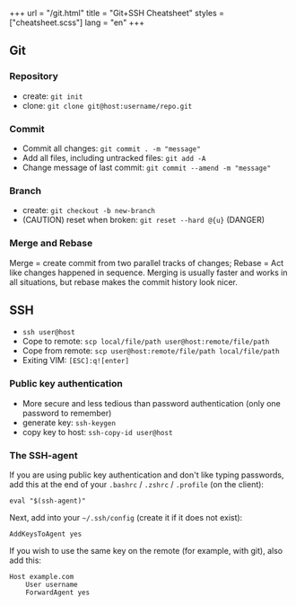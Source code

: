 +++
url = "/git.html"
title = "Git+SSH Cheatsheet"
styles = ["cheatsheet.scss"]
lang = "en"
+++

## Git
### Repository

* create: `git init`
* clone: `git clone git@host:username/repo.git`

### Commit

* Commit all changes: `git commit . -m "message"`
* Add all files, including untracked files: `git add -A`
* Change message of last commit: `git commit --amend -m "message"`

### Branch

* create: `git checkout -b new-branch`
* (CAUTION) reset when broken: `git reset --hard @{u}` (DANGER)

### Merge and Rebase

Merge = create commit from two parallel tracks of changes; Rebase = Act like changes happened in sequence.
Merging is usually faster and works in all situations, but rebase makes the commit history look nicer.

## SSH

* `ssh user@host`
* Cope to remote: `scp local/file/path user@host:remote/file/path`
* Cope from remote: `scp user@host:remote/file/path local/file/path`
* Exiting VIM: `[ESC]:q![enter]`

### Public key authentication

* More secure and less tedious than password authentication (only one password to remember)
* generate key: `ssh-keygen`
* copy key to host: `ssh-copy-id user@host`

### The SSH-agent

If you are using public key authentication and don't like typing passwords, add this at the end of your `.bashrc` / `.zshrc` / `.profile` (on the client):

    eval "$(ssh-agent)"

Next, add into your `~/.ssh/config` (create it if it does not exist):

    AddKeysToAgent yes

If you wish to use the same key on the remote (for example, with git), also add this:

```
Host example.com
    User username
    ForwardAgent yes
```
